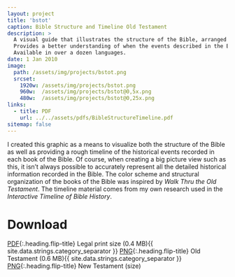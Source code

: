 ```yaml
---
layout: project
title: 'bstot'
caption: Bible Structure and Timeline Old Testament
description: >
  A visual guide that illustrates the structure of the Bible, arranged chronologically. 
  Provides a better understanding of when the events described in the Bible occurred in history. 
  Available in over a dozen languages.
date: 1 Jan 2010
image: 
  path: /assets/img/projects/bstot.png
  srcset: 
    1920w: /assets/img/projects/bstot.png
    960w:  /assets/img/projects/bstot@0,5x.png
    480w:  /assets/img/projects/bstot@0,25x.png
links:
  - title: PDF
    url: ../../assets/pdfs/BibleStructureTimeline.pdf
sitemap: false
---
```


I created this graphic as a means to visualize both the structure of the Bible as well as providing a rough timeline of the historical events recorded in each book of the Bible. Of course, when creating a big picture view such as this, it isn’t always possible to accurately represent all the detailed historical information recorded in the Bible. The color scheme and structural organization of the books of the Bible was inspired by *Walk Thru the Old Testament*. The timeline material comes from my own research used in the *Interactive Timeline of Bible History*.

# Download
[PDF](../assets/pdfs/BibleStructureTimeline.pdf){:.heading.flip-title} <span class="icon-file-pdf"></span> Legal print size (0.4 MB){{ site.data.strings.category_separator }}
[PNG](../assets/img/projects/bstot.png){:.heading.flip-title} <span class="icon-file-picture"></span> Old Testament (0.6 MB){{ site.data.strings.category_separator }}
[PNG](../assets/img/projects/bstnt.png){:.heading.flip-title} <span class="icon-file-picture"></span> New Testament (size)